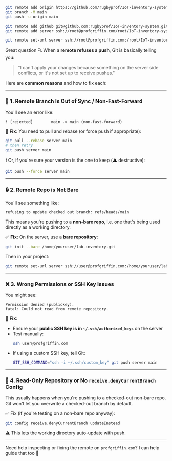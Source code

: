 ```bash
git remote add origin https://github.com/rugbyprof/IoT-inventory-system.git
git branch -M main
git push -u origin main

git remote add github git@github.com:rugbyprof/IoT-inventory-system.git
git remote add server ssh://root@profgriffin.com/root/IoT-inventory-system.git

git remote set-url server ssh://root@profgriffin.com:/root/IoT-inventory-system.git
```

Great question 🔍 When a **remote refuses a push**, Git is basically telling you:

> "I can't apply your changes because something on the server side conflicts, or it's not set up to receive pushes."

Here are **common reasons** and how to fix each:

---

### 🚫 1. **Remote Branch Is Out of Sync / Non-Fast-Forward**

You'll see an error like:

```
! [rejected]        main -> main (non-fast-forward)
```

🔧 **Fix**: You need to pull and rebase (or force push if appropriate):

```bash
git pull --rebase server main
# then retry
git push server main
```

❗ Or, if you're sure your version is the one to keep (⚠️ destructive):

```bash
git push --force server main
```

---

### 🔒 2. **Remote Repo is Not Bare**

You'll see something like:

```
refusing to update checked out branch: refs/heads/main
```

This means you're pushing to a **non-bare repo**, i.e. one that's being used directly as a working directory.

✅ **Fix**: On the server, use a **bare repository**:

```bash
git init --bare /home/youruser/lab-inventory.git
```

Then in your project:

```bash
git remote set-url server ssh://user@profgriffin.com:/home/youruser/lab-inventory.git
```

---

### ❌ 3. **Wrong Permissions or SSH Key Issues**

You might see:

```
Permission denied (publickey).
fatal: Could not read from remote repository.
```

🔧 **Fix**:

- Ensure your **public SSH key is in `~/.ssh/authorized_keys`** on the server
- Test manually:
  ```bash
  ssh user@profgriffin.com
  ```
- If using a custom SSH key, tell Git:
  ```bash
  GIT_SSH_COMMAND="ssh -i ~/.ssh/custom_key" git push server main
  ```

---

### 🧼 4. **Read-Only Repository or No `receive.denyCurrentBranch` Config**

This usually happens when you're pushing to a checked-out non-bare repo. Git won't let you overwrite a checked-out branch by default.

✅ Fix (if you're testing on a non-bare repo anyway):

```bash
git config receive.denyCurrentBranch updateInstead
```

⚠️ This lets the working directory auto-update with push.

---

Need help inspecting or fixing the remote on `profgriffin.com`? I can help guide that too 🔧
